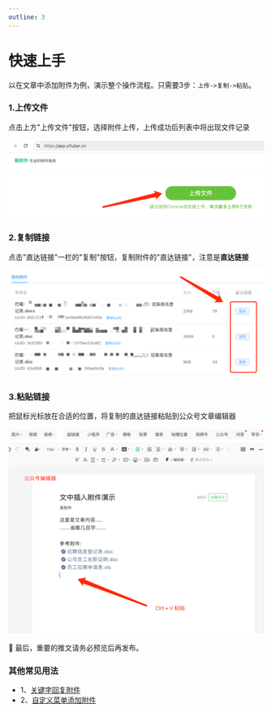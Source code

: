 ```yaml
---
outline: 3
---
```


# 快速上手

以在文章中添加附件为例，演示整个操作流程。只需要3步：`上传->复制->粘贴`。

### 1.上传文件 

点击上方"上传文件"按钮，选择附件上传，上传成功后列表中将出现文件记录

![image.png](./images/add-file-in-article-1.png)

### 2.复制链接 

点击"直达链接"一栏的"复制"按钮，复制附件的"直达链接"，注意是**直达链接**

![image.png](./images/add-file-in-article-2.png)

### 3.粘贴链接 

把鼠标光标放在合适的位置，将复制的直达链接粘贴到公众号文章编辑器

![image.png](./images/add-file-in-article-3.png)

🎉 最后，重要的推文请务必预览后再发布。

### 其他常见用法
- 1、[关键字回复附件](./auto-reply-by-keyword.md)
- 2、[自定义菜单添加附件](./menu-integration.md)